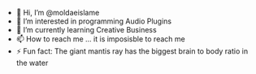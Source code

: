 - 👋 Hi, I’m @moldaeislame
- 👀 I’m interested in programming Audio Plugins
- 🌱 I’m currently learning Creative Business
- 📫 How to reach me ... it is imposisble to reach me
- ⚡ Fun fact: The giant mantis ray has the biggest brain to body ratio in the water

<!---
moldaeislame/moldaeislame is a ✨ special ✨ repository because its `README.md` (this file) appears on your GitHub profile.
You can click the Preview link to take a look at your changes.
--->
